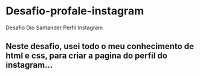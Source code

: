 # Desafio-profale-instagram
Desafio Dio Santander Perfil Instagram

## Neste desafio, usei todo o meu conhecimento de html e css, para criar a pagina do perfil do instagram...
